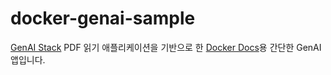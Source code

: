# docker-genai-sample

[GenAI Stack](https://github.com/docker/genai-stack) PDF 읽기 애플리케이션을 기반으로 한 [Docker Docs](https://docs.docker.com/)용 간단한 GenAI 앱입니다.